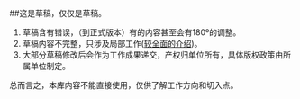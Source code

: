 
##这是草稿，仅仅是草稿。

1. 草稿含有错误，（到正式版本）有的内容甚至会有180º的调整。
2. 草稿内容不完整，只涉及局部工作([较全面的介绍](BigerPic.md))。
3. 大部分草稿修改后会作为工作成果递交，产权归单位所有，具体版权政策由所属单位制定。

总而言之，本库内容不能直接使用，仅供了解工作方向和切入点。